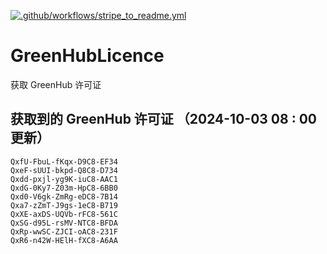 [![.github/workflows/stripe_to_readme.yml](https://github.com/zjx-kimi/GreenHubLicence/actions/workflows/stripe_to_readme.yml/badge.svg)](https://github.com/zjx-kimi/GreenHubLicence/actions/workflows/stripe_to_readme.yml)
# GreenHubLicence
获取 GreenHub 许可证
## 获取到的 GreenHub 许可证 （2024-10-03 08 : 00 更新）
```
QxfU-FbuL-fKqx-D9C8-EF34
QxeF-sUUI-bkpd-Q8C8-D734
Qxdd-pxjl-yg9K-iuC8-AAC1
QxdG-0Ky7-Z03m-HpC8-6BB0
Qxd0-V6gk-ZmRg-eDC8-7B14
Qxa7-zZmT-J9gs-1eC8-B719
QxXE-axDS-UQVb-rFC8-561C
QxSG-d95L-rsMV-NTC8-BFDA
QxRp-wwSC-ZJCI-oAC8-231F
QxR6-n42W-HElH-fXC8-A6AA
```
